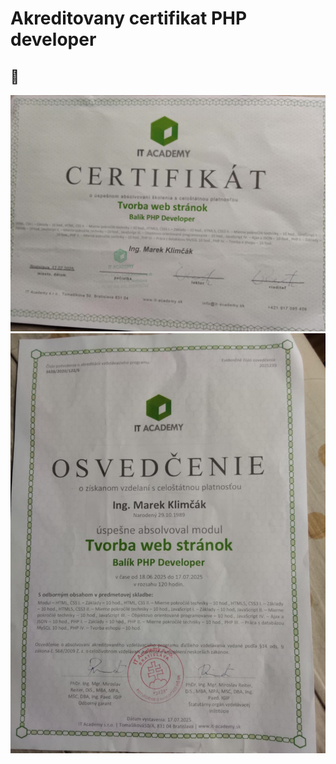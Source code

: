 # Akreditovany certifikat PHP developer
## 📸 
<img src="certifikat1.jpeg" alt="" width="600">
<img src="certifikat2.jpeg" alt="" width="600">
